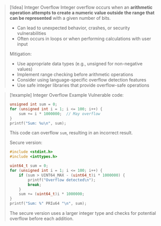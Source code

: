 
> [!idea] Integer Overflow
> Integer overflow occurs when an **arithmetic operation attempts to create a numeric value outside the range that can be represented** with a given number of bits.
> - Can lead to unexpected behavior, crashes, or security vulnerabilities
> - Often occurs in loops or when performing calculations with user input
> 
> Mitigation:
> - Use appropriate data types (e.g., unsigned for non-negative values)
> - Implement range checking before arithmetic operations
> - Consider using language-specific overflow detection features
> - Use safe integer libraries that provide overflow-safe operations

> [!example] Integer Overflow Example
> Vulnerable code:
> ```c
> unsigned int sum = 0;
> for (unsigned int i = 1; i <= 100; i++) {
>     sum += i * 1000000;  // May overflow
> }
> printf("Sum: %u\n", sum);
> ```
> This code can overflow `sum`, resulting in an incorrect result.
> 
> Secure version:
> ```c
> #include <stdint.h>
> #include <inttypes.h>
> 
> uint64_t sum = 0;
> for (unsigned int i = 1; i <= 100; i++) {
>     if (sum > UINT64_MAX - (uint64_t)i * 1000000) {
>         printf("Overflow detected\n");
>         break;
>     }
>     sum += (uint64_t)i * 1000000;
> }
> printf("Sum: %" PRIu64 "\n", sum);
> ```
> The secure version uses a larger integer type and checks for potential overflow before each addition.
